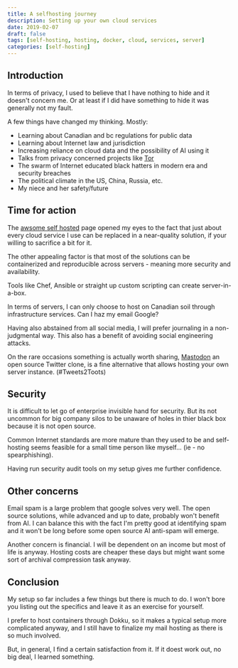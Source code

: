 ```yaml
---
title: A selfhosting journey
description: Setting up your own cloud services
date: 2019-02-07
draft: false
tags: [self-hosting, hosting, docker, cloud, services, server]
categories: [self-hosting]
---
```


## Introduction

In terms of privacy, I used to believe that I have nothing to hide and it doesn't concern me. Or at least if I did have something to hide it was generally not my fault.

A few things have changed my thinking.  Mostly:

- Learning about Canadian and bc regulations for public data
- Learning about Internet law and jurisdiction
- Increasing reliance on cloud data and the possibility of AI using it
- Talks from privacy concerned projects like [Tor](https://torproject.org)
- The swarm of Internet educated black hatters in modern era and security breaches
- The political climate in the US, China, Russia, etc.
- My niece and her safety/future

## Time for action

The [awsome self hosted](https://github.com/Kickball/awesome-selfhosted) page opened my eyes to the fact that just about every cloud service I use can be replaced in a near-quality solution, if your willing to sacrifice a bit for it.

The other appealing factor is that most of the solutions can be containerized and reproducible across servers - meaning more security and availability.  

Tools like Chef, Ansible or straight up custom scripting can create server-in-a-box.

In terms of servers, I can only choose to host on Canadian soil through infrastructure services. Can I haz my email Google?

Having also abstained from all social media, I will prefer journaling in a non-judgmental way. This also has a benefit of avoiding social engineering attacks. 

On the rare occasions something is actually worth sharing, [Mastodon](https://mastodon.social/) an open source Twitter clone, is a fine alternative that allows hosting your own server instance.  (#Tweets2Toots)

## Security

It is difficult to let go of enterprise invisible hand for security.  But its not uncommon for big company silos to be unaware of holes in thier black box because it is not open source.

Common Internet standards are more mature than they used to be and self-hosting seems feasible for a small time person like myself... (ie - no spearphishing).

Having run security audit tools on my setup gives me further confidence.  

## Other concerns

Email spam is a large problem that google solves very well.  The open source solutions, while advanced and up to date, probably won't benefit from AI.  I can balance this with the fact I'm pretty good at identifying spam and it won't be long before some open source AI anti-spam will emerge.

Another concern is financial.  I will be dependent on an income but most of life is anyway.  Hosting costs are cheaper these days but might want some sort of archival compression task anyway.

## Conclusion

My setup so far includes a few things but there is much to do.  I won't bore you listing out the specifics and leave it as an exercise for yourself.

I prefer to host containers through Dokku, so it makes a typical setup more complicated anyway, and I still have to finalize my mail hosting as there is so much involved.

But, in general, I find a certain satisfaction from it. If it doest work out, no big deal, I learned something.



